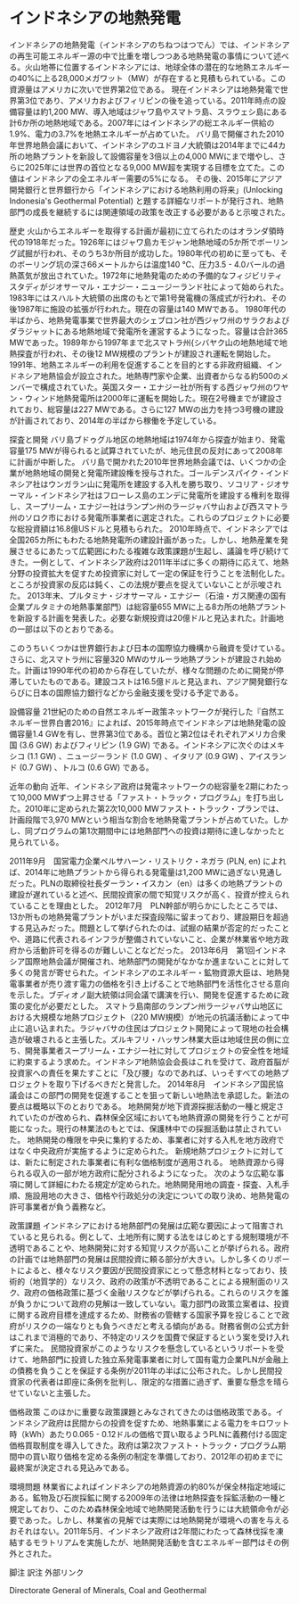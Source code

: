 # インドネシアの地熱発電

インドネシアの地熱発電（インドネシアのちねつはつでん）では、インドネシアの再生可能エネルギー源の中で比重を増しつつある地熱発電の事情について述べる。火山地帯に位置するインドネシアには、地球全体の潜在的な地熱エネルギーの40%に上る28,000メガワット（MW）が存在すると見積もられている。この資源量はアメリカに次いで世界第2位である。
現在インドネシアは地熱発電で世界第3位であり、アメリカおよびフィリピンの後を追っている。2011年時点の設備容量は約1,200 MW、導入地域はジャワ島やスマトラ島、スラウェシ島にある計6か所の地熱地域である。2007年にはインドネシアの総エネルギー供給の1.9%、電力の3.7%を地熱エネルギーが占めていた。
バリ島で開催された2010年世界地熱会議において、インドネシアのユドヨノ大統領は2014年までに44カ所の地熱プラントを新設して設備容量を3倍以上の4,000 MWにまで増やし、さらに2025年には世界の首位となる9,000 MW超を実現する目標を立てた。この値はインドネシアの全エネルギー需要の5%になる。
その後、2015年にアジア開発銀行と世界銀行から「インドネシアにおける地熱利用の将来」(Unlocking Indonesia's Geothermal Potential) と題する詳細なリポートが発行され、地熱部門の成長を継続するには関連領域の政策を改正する必要があると示唆された。

歴史
火山からエネルギーを取得する計画が最初に立てられたのはオランダ領時代の1918年だった。1926年にはジャワ島カモジャン地熱地域の5か所でボーリング試掘が行われ、そのうち3か所目が成功した。1980年代の初めに至っても、そのボーリング坑の深さ66メートルからは温度140 ℃、圧力3.5 - 4.0バールの過熱蒸気が放出されていた。1972年に地熱発電のための予備的なフィジビリティスタディがジオサーマル・エナジー・ニュージーランド社によって始められた。1983年にはスハルト大統領の出席のもとで第1号発電機の落成式が行われ、その後1987年に施設の拡張が行われた。現在の容量は140 MWである。
1980年代の半ばから、地熱発電事業で世界最大のシェブロン社が西ジャワ州のサラクおよびダラジャットにある地熱地域で発電所を運営するようになった。容量は合計365 MWであった。1989年から1997年まで北スマトラ州{シバヤク山の地熱地域で地熱探査が行われ、その後12 MW規模のプラントが建設され運転を開始した。
1991年、地熱エネルギーの利用を促進することを目的とする非政府組織、インドネシア地熱協会が設立された。地熱専門家や企業、出資者からなる約500のメンバーで構成されていた。英国スター・エナジー社が所有する西ジャワ州のワヤン・ウィンド地熱発電所は2000年に運転を開始した。現在2号機までが建設されており、総容量は227 MWである。さらに127 MWの出力を持つ3号機の建設が計画されており、2014年の半ばから稼働を予定している。

探査と開発
バリ島ブドゥグル地区の地熱地域は1974年から探査が始まり、発電容量175 MWが得られると試算されていたが、地元住民の反対にあって2008年に計画が中断した。
バリ島で開かれた2010年世界地熱会議では、いくつかの企業が地熱地域の開発と発電所建設権を授与された。ゴールデンスパイク・インドネシア社はウンガラン山に発電所を建設する入札を勝ち取り、ソコリア・ジオサーマル・インドネシア社はフローレス島のエンデに発電所を建設する権利を取得し、スープリーム・エナジー社はランプン州のラージャバサ山および西スマトラ州のソロク市における発電所事業者に選定された。これらのプロジェクトに必要な総投資額は16.8億USドルと見積もられた。
2010年時点で、インドネシアでは全国265カ所にもわたる地熱発電所の建設計画があった。しかし、地熱産業を発展させるにあたって広範囲にわたる複雑な政策課題が生起し、議論を呼び続けてきた。一例として、インドネシア政府は2011年半ばに多くの期待に応えて、地熱分野の投資拡大を促すため投資家に対して一定の保証を行うことを法制化した。ところが投資家の反応は鈍く、この法規が要点を捉えていないことが示唆された。
2013年末、プルタミナ・ジオサーマル・エナジー（石油・ガス関連の国有企業プルタミナの地熱事業部門）は総容量655 MWに上る8カ所の地熱プラントを新設する計画を発表した。必要な新規投資は20億ドルと見込まれた。計画地の一部は以下のとおりである。

このうちいくつかは世界銀行および日本の国際協力機構から融資を受けている。
さらに、北スマトラ州に容量320 MWのサルーラ地熱プラントが建設され始めた。計画は1990年代の初めから存在していたが、様々な問題のために開発が停滞していたものである。建設コストは16.5億ドルと見込まれ、アジア開発銀行ならびに日本の国際協力銀行などから金融支援を受ける予定である。

設備容量
21世紀のための自然エネルギー政策ネットワークが発行した『自然エネルギー世界白書2016』によれば、2015年時点でインドネシアは地熱発電の設備容量1.4 GWを有し、世界第3位である。首位と第2位はそれぞれアメリカ合衆国 (3.6 GW) およびフィリピン (1.9 GW) である。インドネシアに次ぐのはメキシコ (1.1 GW) 、ニュージーランド (1.0 GW) 、イタリア (0.9 GW) 、アイスランド (0.7 GW) 、トルコ (0.6 GW) である。

近年の動向
近年、インドネシア政府は発電ネットワークの総容量を2期にわたって10,000 MWずつ上昇させる「ファスト・トラック・プログラム」を打ち出した。2010年に定められた第2次10,000 MWファスト・トラック・プランでは、計画段階で3,970 MWという相当な割合を地熱発電プラントが占めていた。しかし、同プログラムの第1次期間中には地熱部門への投資は期待に達しなかったと見られている。

2011年9月　国営電力企業ペルサハーン・リストリク・ネガラ (PLN, en) によれば、2014年に地熱プラントから得られる発電量は1,200 MWに過ぎない見通しだった。PLNの取締役社長ダーラン・イスカン（en）は多くの地熱プラントの建設が遅れていると述べ、民間投資家の間で知覚リスクが高く、投資が控えられていることを理由とした。
2012年7月　PLN幹部が明らかにしたところでは、13か所もの地熱発電プラントがいまだ探査段階に留まっており、建設期日を超過する見込みだった。問題として挙げられたのは、試掘の結果が否定的だったことや、道路に代表されるインフラが整備されていないこと、企業が林業省や地方政府から活動許可を得るのが難しいことなどだった。
2013年6月　第1回インドネシア国際地熱会議が開催され、地熱部門の開発がなかなか進まないことに対して多くの発言が寄せられた。インドネシアのエネルギー・鉱物資源大臣は、地熱発電事業者が売り渡す電力の価格を引き上げることで地熱部門を活性化させる意向を示した。ブディオノ副大統領は同会議で講演を行い、開発を促進するために政策の変化が必要だとした。
スマトラ島南部のランプン州ラージャバサ山地区における大規模な地熱プロジェクト（220 MW規模）が地元の抗議活動によって中止に追い込まれた。ラジャバサの住民はプロジェクト開発によって現地の社会構造が破壊されると主張した。ズルキフリ・ハッサン林業大臣は地域住民の側に立ち、開発事業者スープリーム・エナジー社に対してプロジェクトの安全性を地域に約束するよう求めた。インドネシア地熱協会会長はこれを受けて、政府首脳が投資家への責任を果たすことに「及び腰」なのであれば、いっそすべての地熱プロジェクトを取り下げるべきだと発言した。
2014年8月　インドネシア国民協議会はこの部門の開発を促進することを狙って新しい地熱法を承認した。新法の要点は概略以下のとおりである。
地熱開発が地下資源採掘活動の一種と規定されていたのが改められ、森林保全区域においても地熱資源の開発を行うことが可能になった。現行の林業法のもとでは、保護林中での採掘活動は禁止されていた。
地熱開発の権限を中央に集約するため、事業者に対する入札を地方政府ではなく中央政府が実施するように定められた。
新規地熱プロジェクトに対しては、新たに制定された事業者に有利な価格制度が適用される。
地熱資源から得られる収入の一部が地方政府に配分されるようになった。
次のような広範な事項に関して詳細にわたる規定が定められた。地熱開発用地の調査・探査、入札手順、施設用地の大きさ、価格や行政処分の決定についての取り決め、地熱発電の許可事業者が負う義務など。

政策課題
インドネシアにおける地熱部門の発展は広範な要因によって阻害されていると見られる。例として、土地所有に関する法をはじめとする規制環境が不透明であることや、地熱開発に対する知覚リスクが高いことが挙げられる。政府の計画では地熱部門の発展は民間投資に頼る部分が大きい。しかし多くのリポートによると、様々なリスク要因が民間投資家にとって懸念材料となっており、技術的（地質学的）なリスク、政府の政策が不透明であることによる規制面のリスク、政府の価格政策に基づく金融リスクなどが挙げられる。これらのリスクを誰が負うかについて政府の見解は一致していない。電力部門の政策立案者は、投資に関する政府目標を達成するため、財務省の管轄する国家予算を投じることで政府がリスクの一端なりとも負うべきだと考える傾向がある。財務省側の公式方針はこれまで消極的であり、不特定のリスクを国費で保証するという案を受け入れずに来た。
民間投資家がこのようなリスクを懸念しているというリポートを受けて、地熱部門に投資した独立系発電事業者に対して国有電力企業PLNが金融上の債務を負うことを保証する条例が2011年の半ばに公布された。しかし民間投資家の代表者は即座に条例を批判し、限定的な措置に過ぎず、重要な懸念を晴らせていないと主張した。

価格政策
このほかに重要な政策課題とみなされてきたのは価格政策である。インドネシア政府は民間からの投資を促すため、地熱事業による電力をキロワット時（kWh）あたり0.065 - 0.12ドルの価格で買い取るようPLNに義務付ける固定価格買取制度を導入してきた。政府は第2次ファスト・トラック・プログラム期間中の買い取り価格を定める条例の制定を準備しており、2012年の初めまでに最終案が決定される見込みである。

環境問題
林業省によればインドネシアの地熱資源の約80%が保全林指定地域にある。鉱物及び石炭採鉱に関する2009年の法律は地熱探査を採鉱活動の一種と規定しており、このため森林保全地域で地熱開発活動を行うには大統領命令が必要であった。しかし、林業省の見解では実際には地熱開発が環境への害を与えるおそれはない。2011年5月、インドネシア政府は2年間にわたって森林伐採を凍結するモラトリアムを実施したが、地熱開発活動を含むエネルギー部門はその例外とされた。

脚注
訳注
外部リンク

Directorate General of Minerals, Coal and Geothermal
